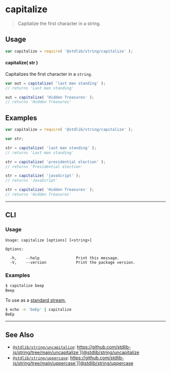 <!--

@license Apache-2.0

Copyright (c) 2018 The Stdlib Authors.

Licensed under the Apache License, Version 2.0 (the "License");
you may not use this file except in compliance with the License.
You may obtain a copy of the License at

   http://www.apache.org/licenses/LICENSE-2.0

Unless required by applicable law or agreed to in writing, software
distributed under the License is distributed on an "AS IS" BASIS,
WITHOUT WARRANTIES OR CONDITIONS OF ANY KIND, either express or implied.
See the License for the specific language governing permissions and
limitations under the License.

-->

# capitalize

> Capitalize the first character in a string.

<section class="usage">

## Usage

```javascript
var capitalize = require( '@stdlib/string/capitalize' );
```

#### capitalize( str )

Capitalizes the first character in a `string`.

```javascript
var out = capitalize( 'last man standing' );
// returns 'Last man standing'

out = capitalize( 'Hidden Treasures' );
// returns 'Hidden Treasures'
```

</section>

<!-- /.usage -->

<section class="examples">

## Examples

<!-- eslint no-undef: "error" -->

```javascript
var capitalize = require( '@stdlib/string/capitalize' );

var str;

str = capitalize( 'last man standing' );
// returns 'Last man standing'

str = capitalize( 'presidential election' );
// returns 'Presidential election'

str = capitalize( 'javaScript' );
// returns 'JavaScript'

str = capitalize( 'Hidden Treasures' );
// returns 'Hidden Treasures'
```

</section>

<!-- /.examples -->

* * *

<section class="cli">

## CLI

<section class="usage">

### Usage

```text
Usage: capitalize [options] [<string>]

Options:

  -h,    --help                Print this message.
  -V,    --version             Print the package version.
```

</section>

<!-- /.usage -->

<section class="examples">

### Examples

```bash
$ capitalize beep
Beep
```

To use as a [standard stream][standard-streams],

```bash
$ echo -n 'beEp' | capitalize
BeEp
```

</section>

<!-- /.examples -->

</section>

<!-- /.cli -->

<!-- Section for related `stdlib` packages. Do not manually edit this section, as it is automatically populated. -->

<section class="related">

* * *

## See Also

-   [`@stdlib/string/uncapitalize`][@stdlib/string/uncapitalize]: https://github.com/stdlib-js/string/tree/main/uncapitalize`][@stdlib/string/uncapitalize
-   [`@stdlib/string/uppercase`][@stdlib/string/uppercase]: https://github.com/stdlib-js/string/tree/main/uppercase`][@stdlib/string/uppercase

</section>

<!-- /.related -->

<!-- Section for all links. Make sure to keep an empty line after the `section` element and another before the `/section` close. -->

<section class="links">

[standard-streams]: https://en.wikipedia.org/wiki/Standard_streams

<!-- <related-links> -->

[@stdlib/string/uncapitalize]: https://github.com/stdlib-js/string/tree/main/uncapitalize

[@stdlib/string/uppercase]: https://github.com/stdlib-js/string/tree/main/uppercase

<!-- </related-links> -->

</section>

<!-- /.links -->
